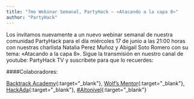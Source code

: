 ```yaml
---
title: "7mo Webinar Semanal, PartyHack – «Atacando a la capa 8»"
author: "PartyHack"
---
```


Los invitamos nuevamente a un nuevo webinar semanal de nuestra comunidad PartyHack para el día miércoles 17 de junio a las 21:00 horas con nuestras charlista Natalia Perez Muñoz y Abigail Soto Romero con su tema: «Atacando a la capa 8». Sigue la transmisión en nuestro canal de youtube: PartyHack TV y suscribete para que lo recuerdes:

####Colaboradores:

[Backtrack Academy](https://www.linkedin.com/company/backtrack-academy/){:target="_blank"},
[Wolf’s Mentor](https://www.linkedin.com/company/wolfsmentor/){:target="_blank"},
[HackAda](https://www.linkedin.com/company/hackada/){:target="_blank"},
[#Altonivel](https://www.linkedin.com/feed/hashtag/?keywords=altonivel&highlightedUpdateUrns=urn%3Ali%3Aactivity%3A6683467417311694848){:target="_blank"}

